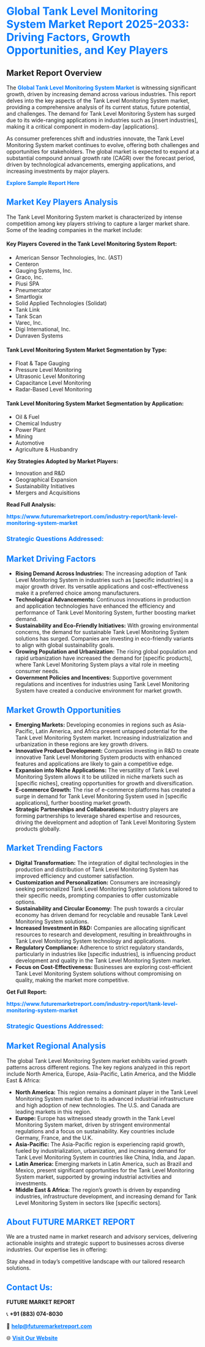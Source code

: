 <h1 style="color: #007BFF;">Global Tank Level Monitoring System Market Report 2025-2033: Driving Factors, Growth Opportunities, and Key Players</h1>

<section id="overview">
<h2>Market Report Overview</h2>
<p>The <a href="https://www.futuremarketreport.com/industry-report/tank-level-monitoring-system-market" style="color: #007BFF; text-decoration: none;"><strong>Global Tank Level Monitoring System Market</strong></a> is witnessing significant growth, driven by increasing demand across various industries. This report delves into the key aspects of the Tank Level Monitoring System market, providing a comprehensive analysis of its current status, future potential, and challenges. The demand for Tank Level Monitoring System has surged due to its wide-ranging applications in industries such as [insert industries], making it a critical component in modern-day [applications].</p>
<p>As consumer preferences shift and industries innovate, the Tank Level Monitoring System market continues to evolve, offering both challenges and opportunities for stakeholders. The global market is expected to expand at a substantial compound annual growth rate (CAGR) over the forecast period, driven by technological advancements, emerging applications, and increasing investments by major players.</p>
</section>

<section id="overview">
<p><a href="https://www.futuremarketreport.com/request-sample/reportId=59729" style="color: #007BFF; text-decoration: none;"><strong>Explore Sample Report Here</strong></a></p>
</section>

<section id="key-players">
<h2 style="color: #007BFF;">Market Key Players Analysis</h2>
<p>The Tank Level Monitoring System market is characterized by intense competition among key players striving to capture a larger market share. Some of the leading companies in the market include:</p>
<h4>Key Players Covered in the Tank Level Monitoring System Report:</h4>
<ul><li>American Sensor Technologies, Inc. (AST)</li><li>Centeron</li><li>Gauging Systems, Inc.</li><li>Graco, Inc.</li><li>Piusi SPA</li><li>Pneumercator</li><li>Smartlogix</li><li>Solid Applied Technologies (Solidat)</li><li>Tank Link</li><li>Tank Scan</li><li>Varec, Inc.</li><li>Digi International, Inc.</li><li>Dunraven Systems</li></ul>
<h4>Tank Level Monitoring System Market Segmentation by Type:</h4>
<ul><li>Float &amp; Tape Gauging</li><li>Pressure Level Monitoring</li><li>Ultrasonic Level Monitoring</li><li>Capacitance Level Monitoring</li><li>Radar-Based Level Monitoring</li></ul>

<h4>Tank Level Monitoring System Market Segmentation by Application:</h4>
<ul><li>Oil &amp; Fuel</li><li>Chemical Industry</li><li>Power Plant</li><li>Mining</li><li>Automotive</li><li>Agriculture &amp; Husbandry</li></ul>
<p><strong>Key Strategies Adopted by Market Players:</strong></p>
<ul>
<li>Innovation and R&D</li>
<li>Geographical Expansion</li>
<li>Sustainability Initiatives</li>
<li>Mergers and Acquisitions</li>
</ul>
</section>

<section>
<p><strong>Read Full Analysis: </strong></p><a href="https://www.futuremarketreport.com/industry-report/tank-level-monitoring-system-market" style="color: #007BFF; text-decoration: none;"><strong>https://www.futuremarketreport.com/industry-report/tank-level-monitoring-system-market</strong></a>
<h3 style="color: #007BFF;">Strategic Questions Addressed:</h3>
</section>

<section id="driving-factors">
<h2 style="color: #007BFF;">Market Driving Factors</h2>
<ul>
<li><strong>Rising Demand Across Industries:</strong> The increasing adoption of Tank Level Monitoring System in industries such as [specific industries] is a major growth driver. Its versatile applications and cost-effectiveness make it a preferred choice among manufacturers.</li>
<li><strong>Technological Advancements:</strong> Continuous innovations in production and application technologies have enhanced the efficiency and performance of Tank Level Monitoring System, further boosting market demand.</li>
<li><strong>Sustainability and Eco-Friendly Initiatives:</strong> With growing environmental concerns, the demand for sustainable Tank Level Monitoring System solutions has surged. Companies are investing in eco-friendly variants to align with global sustainability goals.</li>
<li><strong>Growing Population and Urbanization:</strong> The rising global population and rapid urbanization have increased the demand for [specific products], where Tank Level Monitoring System plays a vital role in meeting consumer needs.</li>
<li><strong>Government Policies and Incentives:</strong> Supportive government regulations and incentives for industries using Tank Level Monitoring System have created a conducive environment for market growth.</li>
</ul>
</section>

<section id="growth-opportunities">
<h2 style="color: #007BFF;">Market Growth Opportunities</h2>
<ul>
<li><strong>Emerging Markets:</strong> Developing economies in regions such as Asia-Pacific, Latin America, and Africa present untapped potential for the Tank Level Monitoring System market. Increasing industrialization and urbanization in these regions are key growth drivers.</li>
<li><strong>Innovative Product Development:</strong> Companies investing in R&D to create innovative Tank Level Monitoring System products with enhanced features and applications are likely to gain a competitive edge.</li>
<li><strong>Expansion into Niche Applications:</strong> The versatility of Tank Level Monitoring System allows it to be utilized in niche markets such as [specific niches], creating opportunities for growth and diversification.</li>
<li><strong>E-commerce Growth:</strong> The rise of e-commerce platforms has created a surge in demand for Tank Level Monitoring System used in [specific applications], further boosting market growth.</li>
<li><strong>Strategic Partnerships and Collaborations:</strong> Industry players are forming partnerships to leverage shared expertise and resources, driving the development and adoption of Tank Level Monitoring System products globally.</li>
</ul>
</section>

<section id="trending-factors">
<h2 style="color: #007BFF;">Market Trending Factors</h2>
<ul>
<li><strong>Digital Transformation:</strong> The integration of digital technologies in the production and distribution of Tank Level Monitoring System has improved efficiency and customer satisfaction.</li>
<li><strong>Customization and Personalization:</strong> Consumers are increasingly seeking personalized Tank Level Monitoring System solutions tailored to their specific needs, prompting companies to offer customizable options.</li>
<li><strong>Sustainability and Circular Economy:</strong> The push towards a circular economy has driven demand for recyclable and reusable Tank Level Monitoring System solutions.</li>
<li><strong>Increased Investment in R&D:</strong> Companies are allocating significant resources to research and development, resulting in breakthroughs in Tank Level Monitoring System technology and applications.</li>
<li><strong>Regulatory Compliance:</strong> Adherence to strict regulatory standards, particularly in industries like [specific industries], is influencing product development and quality in the Tank Level Monitoring System market.</li>
<li><strong>Focus on Cost-Effectiveness:</strong> Businesses are exploring cost-efficient Tank Level Monitoring System solutions without compromising on quality, making the market more competitive.</li>
</ul>
</section>

<section>
<p><strong>Get Full Report: </strong></p><a href="https://www.futuremarketreport.com/industry-report/tank-level-monitoring-system-market" style="color: #007BFF; text-decoration: none;"><strong>https://www.futuremarketreport.com/industry-report/tank-level-monitoring-system-market</strong></a>
<h3 style="color: #007BFF;">Strategic Questions Addressed:</h3>
</section>


<section id="regional-analysis">
<h2 style="color: #007BFF;">Market Regional Analysis</h2>
<p>The global Tank Level Monitoring System market exhibits varied growth patterns across different regions. The key regions analyzed in this report include North America, Europe, Asia-Pacific, Latin America, and the Middle East & Africa:</p>
<ul>
<li><strong>North America:</strong> This region remains a dominant player in the Tank Level Monitoring System market due to its advanced industrial infrastructure and high adoption of new technologies. The U.S. and Canada are leading markets in this region.</li>
<li><strong>Europe:</strong> Europe has witnessed steady growth in the Tank Level Monitoring System market, driven by stringent environmental regulations and a focus on sustainability. Key countries include Germany, France, and the U.K.</li>
<li><strong>Asia-Pacific:</strong> The Asia-Pacific region is experiencing rapid growth, fueled by industrialization, urbanization, and increasing demand for Tank Level Monitoring System in countries like China, India, and Japan.</li>
<li><strong>Latin America:</strong> Emerging markets in Latin America, such as Brazil and Mexico, present significant opportunities for the Tank Level Monitoring System market, supported by growing industrial activities and investments.</li>
<li><strong>Middle East & Africa:</strong> The region’s growth is driven by expanding industries, infrastructure development, and increasing demand for Tank Level Monitoring System in sectors like [specific sectors].</li>
</ul>
</section>

<footer>
<h2 style="color: #007BFF;">About FUTURE MARKET REPORT</h2>
<p>We are a trusted name in market research and advisory services, delivering actionable insights and strategic support to businesses across diverse industries. Our expertise lies in offering:</p>

<p>Stay ahead in today’s competitive landscape with our tailored research solutions.</p>

<h2 style="color: #007BFF;">Contact Us:</h2>
<p><strong>FUTURE MARKET REPORT</strong></p>
<p>📞 <strong>+91 (883) 074-8030</strong></p>
<p>📧 <strong><a href="mailto:help@futuremarketreport.com" style="color: #007BFF;">help@futuremarketreport.com</a></strong></p>
<p>🌐 <strong><a href="https://www.futuremarketreport.com/" style="color: #007BFF;">Visit Our Website</a></strong></p>
</footer>